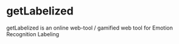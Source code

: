 # getLabelized

getLabelized is an online web-tool / gamified web tool for Emotion Recognition Labeling
